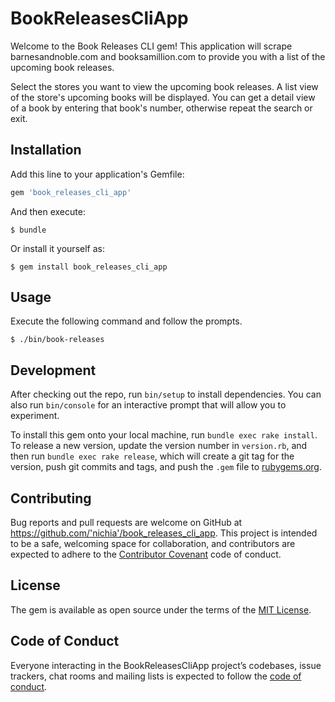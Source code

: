 # BookReleasesCliApp

Welcome to the Book Releases CLI gem! This application will scrape barnesandnoble.com and booksamillion.com to provide you with a list of the upcoming book releases. 

Select the stores you want to view the upcoming book releases. A list view of the store's upcoming books will be displayed. You can get a detail view of a book by entering that book's number, otherwise repeat the search or exit.

## Installation

Add this line to your application's Gemfile:

```ruby
gem 'book_releases_cli_app'
```

And then execute:

    $ bundle

Or install it yourself as:

    $ gem install book_releases_cli_app

## Usage

Execute the following command and follow the prompts.

    $ ./bin/book-releases

## Development

After checking out the repo, run `bin/setup` to install dependencies. You can also run `bin/console` for an interactive prompt that will allow you to experiment.

To install this gem onto your local machine, run `bundle exec rake install`. To release a new version, update the version number in `version.rb`, and then run `bundle exec rake release`, which will create a git tag for the version, push git commits and tags, and push the `.gem` file to [rubygems.org](https://rubygems.org).

## Contributing

Bug reports and pull requests are welcome on GitHub at https://github.com/'nichia'/book_releases_cli_app. This project is intended to be a safe, welcoming space for collaboration, and contributors are expected to adhere to the [Contributor Covenant](http://contributor-covenant.org) code of conduct.

## License

The gem is available as open source under the terms of the [MIT License](https://opensource.org/licenses/MIT).

## Code of Conduct

Everyone interacting in the BookReleasesCliApp project’s codebases, issue trackers, chat rooms and mailing lists is expected to follow the [code of conduct](https://github.com/'nichia'/book_releases_cli_app/blob/master/CODE_OF_CONDUCT.md).
